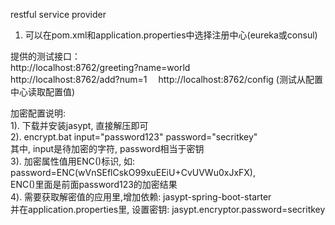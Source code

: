 restful service provider

1. 可以在pom.xml和application.properties中选择注册中心(eureka或consul)

提供的测试接口：  
http://localhost:8762/greeting?name=world  
http://localhost:8762/add?num=1　
http://localhost:8762/config     (测试从配置中心读取配置值) 

加密配置说明:  
  1). 下载并安装jasypt, 直接解压即可  
  2). encrypt.bat input="password123" password="secritkey"  
      其中, input是待加密的字符, password相当于密钥  
  3). 加密属性值用ENC()标识, 如: password=ENC(wVnSEflCskO99xuEEiU+CvUVWu0xJxFX),  
      ENC()里面是前面password123的加密结果  
  4). 需要获取解密值的应用里,增加依赖: jasypt-spring-boot-starter  
      并在application.properties里, 设置密钥: jasypt.encryptor.password=secritkey  
